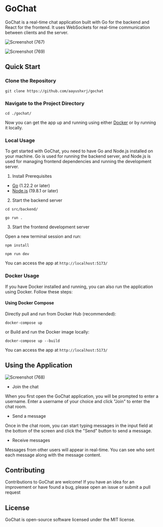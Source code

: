 # GoChat

GoChat is a real-time chat application built with Go for the backend and React for the frontend. It uses WebSockets for real-time communication between clients and the server.

![Screenshot (767)](https://github.com/aayushxrj/gochat/assets/111623667/2a70f795-ef8b-4cab-8de6-20b6a154b442)

![Screenshot (769)](https://github.com/aayushxrj/gochat/assets/111623667/1216c508-98c2-491d-9bd8-76505dd461dc)

## Quick Start

### Clone the Repository

```
git clone https://github.com/aayushxrj/gochat
```

### Navigate to the Project Directory

```
cd ./gochat/
```

Now you can get the app up and running using either [Docker](https://www.docker.com/) or by running it locally.

### Local Usage

To get started with GoChat, you need to have Go and Node.js installed on your machine. Go is used for running the backend server, and Node.js is used for managing frontend dependencies and running the development server.

1. Install Prerequisites

- [Go](https://go.dev/) (1.22.2 or later)
- [Node.js](https://nodejs.org/en) (19.8.1 or later)

2. Start the backend server

```
cd src/backend/
```
```
go run .
```

3. Start the frontend development server
   
  Open a new terminal session and run:

```
npm install
```
```
npm run dev
```

You can access the app at `http://localhost:5173/`

### Docker Usage

If you have Docker installed and running, you can also run the application using Docker. Follow these steps:

#### Using Docker Compose

Directly pull and run from Docker Hub (recommended):

```
docker-compose up
```

or Build and run the Docker image locally:

```
docker-compose up --build
```

You can access the app at `http://localhost:5173/`

## Using the Application

![Screenshot (768)](https://github.com/aayushxrj/gochat/assets/111623667/6beaf96f-7362-47e7-927e-d4cb9c4ef84b)

- Join the chat
  
When you first open the GoChat application, you will be prompted to enter a username. Enter a username of your choice and click "Join" to enter the chat room.

- Send a message
  
Once in the chat room, you can start typing messages in the input field at the bottom of the screen and click the "Send" button to send a message.

- Receive messages
  
Messages from other users will appear in real-time. You can see who sent each message along with the message content.

## Contributing

Contributions to GoChat are welcome! If you have an idea for an improvement or have found a bug, please open an issue or submit a pull request

## License

GoChat is open-source software licensed under the MIT license.
